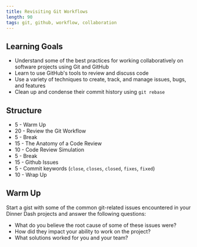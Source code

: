 ```yaml
---
title: Revisiting Git Workflows
length: 90
tags: git, github, workflow, collaboration
---
```


## Learning Goals

* Understand some of the best practices for working collaboratively on software projects using Git and GitHub
* Learn to use GitHub's tools to review and discuss code
* Use a variety of techniques to create, track, and manage issues, bugs, and features
* Clean up and condense their commit history using `git rebase`

## Structure

* 5 - Warm Up
* 20 - Review the Git Workflow
* 5 - Break
* 15 - The Anatomy of a Code Review
* 10 - Code Review Simulation
* 5 - Break
* 15 - Github Issues
* 5 - Commit keywords (`close`, `closes`, `closed`, `fixes`, `fixed`)
* 10 - Wrap Up

## Warm Up

Start a gist with some of the common git-related issues encountered in your Dinner Dash projects and answer the following questions:

  * What do you believe the root cause of some of these issues were?
  * How did they impact your ability to work on the project?
  * What solutions worked for you and your team?